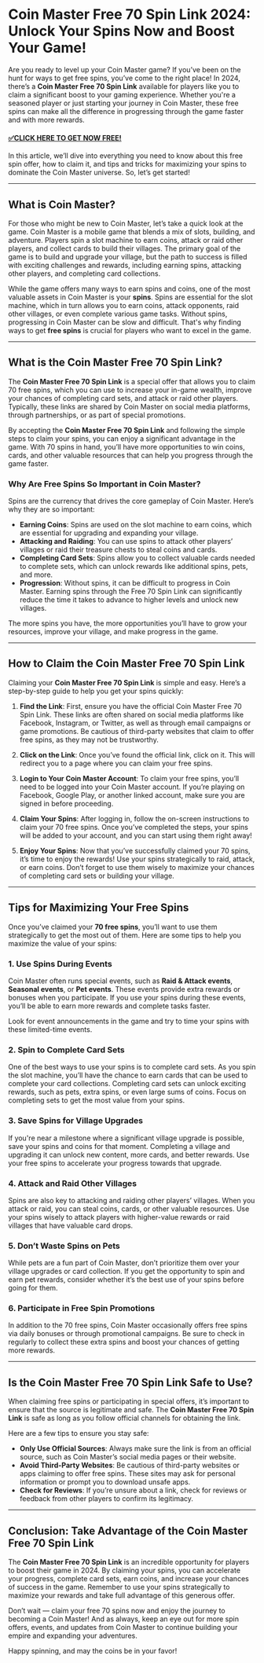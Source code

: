 # Coin Master Free 70 Spin Link 2024: Unlock Your Spins Now and Boost Your Game!

Are you ready to level up your Coin Master game? If you’ve been on the hunt for ways to get free spins, you’ve come to the right place! In 2024, there’s a **Coin Master Free 70 Spin Link** available for players like you to claim a significant boost to your gaming experience. Whether you're a seasoned player or just starting your journey in Coin Master, these free spins can make all the difference in progressing through the game faster and with more rewards.

#### [✅CLICK HERE TO GET NOW FREE!](https://edris2025.github.io/spins/)

In this article, we’ll dive into everything you need to know about this free spin offer, how to claim it, and tips and tricks for maximizing your spins to dominate the Coin Master universe. So, let’s get started!

---

## What is Coin Master?

For those who might be new to Coin Master, let’s take a quick look at the game. Coin Master is a mobile game that blends a mix of slots, building, and adventure. Players spin a slot machine to earn coins, attack or raid other players, and collect cards to build their villages. The primary goal of the game is to build and upgrade your village, but the path to success is filled with exciting challenges and rewards, including earning spins, attacking other players, and completing card collections.

While the game offers many ways to earn spins and coins, one of the most valuable assets in Coin Master is your **spins**. Spins are essential for the slot machine, which in turn allows you to earn coins, attack opponents, raid other villages, or even complete various game tasks. Without spins, progressing in Coin Master can be slow and difficult. That's why finding ways to get **free spins** is crucial for players who want to excel in the game.

---

## What is the Coin Master Free 70 Spin Link?

The **Coin Master Free 70 Spin Link** is a special offer that allows you to claim 70 free spins, which you can use to increase your in-game wealth, improve your chances of completing card sets, and attack or raid other players. Typically, these links are shared by Coin Master on social media platforms, through partnerships, or as part of special promotions. 

By accepting the **Coin Master Free 70 Spin Link** and following the simple steps to claim your spins, you can enjoy a significant advantage in the game. With 70 spins in hand, you’ll have more opportunities to win coins, cards, and other valuable resources that can help you progress through the game faster.

### Why Are Free Spins So Important in Coin Master?

Spins are the currency that drives the core gameplay of Coin Master. Here’s why they are so important:

- **Earning Coins**: Spins are used on the slot machine to earn coins, which are essential for upgrading and expanding your village.
- **Attacking and Raiding**: You can use spins to attack other players’ villages or raid their treasure chests to steal coins and cards.
- **Completing Card Sets**: Spins allow you to collect valuable cards needed to complete sets, which can unlock rewards like additional spins, pets, and more.
- **Progression**: Without spins, it can be difficult to progress in Coin Master. Earning spins through the Free 70 Spin Link can significantly reduce the time it takes to advance to higher levels and unlock new villages.

The more spins you have, the more opportunities you’ll have to grow your resources, improve your village, and make progress in the game.

---

## How to Claim the Coin Master Free 70 Spin Link

Claiming your **Coin Master Free 70 Spin Link** is simple and easy. Here’s a step-by-step guide to help you get your spins quickly:

1. **Find the Link**: First, ensure you have the official Coin Master Free 70 Spin Link. These links are often shared on social media platforms like Facebook, Instagram, or Twitter, as well as through email campaigns or game promotions. Be cautious of third-party websites that claim to offer free spins, as they may not be trustworthy.

2. **Click on the Link**: Once you’ve found the official link, click on it. This will redirect you to a page where you can claim your free spins.

3. **Login to Your Coin Master Account**: To claim your free spins, you’ll need to be logged into your Coin Master account. If you’re playing on Facebook, Google Play, or another linked account, make sure you are signed in before proceeding.

4. **Claim Your Spins**: After logging in, follow the on-screen instructions to claim your 70 free spins. Once you’ve completed the steps, your spins will be added to your account, and you can start using them right away!

5. **Enjoy Your Spins**: Now that you’ve successfully claimed your 70 spins, it’s time to enjoy the rewards! Use your spins strategically to raid, attack, or earn coins. Don’t forget to use them wisely to maximize your chances of completing card sets or building your village.

---

## Tips for Maximizing Your Free Spins

Once you’ve claimed your **70 free spins**, you’ll want to use them strategically to get the most out of them. Here are some tips to help you maximize the value of your spins:

### 1. **Use Spins During Events**
Coin Master often runs special events, such as **Raid & Attack events**, **Seasonal events**, or **Pet events**. These events provide extra rewards or bonuses when you participate. If you use your spins during these events, you’ll be able to earn more rewards and complete tasks faster. 

Look for event announcements in the game and try to time your spins with these limited-time events.

### 2. **Spin to Complete Card Sets**
One of the best ways to use your spins is to complete card sets. As you spin the slot machine, you’ll have the chance to earn cards that can be used to complete your card collections. Completing card sets can unlock exciting rewards, such as pets, extra spins, or even large sums of coins. Focus on completing sets to get the most value from your spins.

### 3. **Save Spins for Village Upgrades**
If you're near a milestone where a significant village upgrade is possible, save your spins and coins for that moment. Completing a village and upgrading it can unlock new content, more cards, and better rewards. Use your free spins to accelerate your progress towards that upgrade.

### 4. **Attack and Raid Other Villages**
Spins are also key to attacking and raiding other players’ villages. When you attack or raid, you can steal coins, cards, or other valuable resources. Use your spins wisely to attack players with higher-value rewards or raid villages that have valuable card drops.

### 5. **Don’t Waste Spins on Pets**
While pets are a fun part of Coin Master, don’t prioritize them over your village upgrades or card collection. If you get the opportunity to spin and earn pet rewards, consider whether it’s the best use of your spins before going for them.

### 6. **Participate in Free Spin Promotions**
In addition to the 70 free spins, Coin Master occasionally offers free spins via daily bonuses or through promotional campaigns. Be sure to check in regularly to collect these extra spins and boost your chances of getting more rewards.

---

## Is the Coin Master Free 70 Spin Link Safe to Use?

When claiming free spins or participating in special offers, it’s important to ensure that the source is legitimate and safe. The **Coin Master Free 70 Spin Link** is safe as long as you follow official channels for obtaining the link.

Here are a few tips to ensure you stay safe:

- **Only Use Official Sources**: Always make sure the link is from an official source, such as Coin Master’s social media pages or their website.
- **Avoid Third-Party Websites**: Be cautious of third-party websites or apps claiming to offer free spins. These sites may ask for personal information or prompt you to download unsafe apps.
- **Check for Reviews**: If you’re unsure about a link, check for reviews or feedback from other players to confirm its legitimacy.

---

## Conclusion: Take Advantage of the Coin Master Free 70 Spin Link

The **Coin Master Free 70 Spin Link** is an incredible opportunity for players to boost their game in 2024. By claiming your spins, you can accelerate your progress, complete card sets, earn coins, and increase your chances of success in the game. Remember to use your spins strategically to maximize your rewards and take full advantage of this generous offer.

Don’t wait — claim your free 70 spins now and enjoy the journey to becoming a Coin Master! And as always, keep an eye out for more spin offers, events, and updates from Coin Master to continue building your empire and expanding your adventures.

Happy spinning, and may the coins be in your favor!
